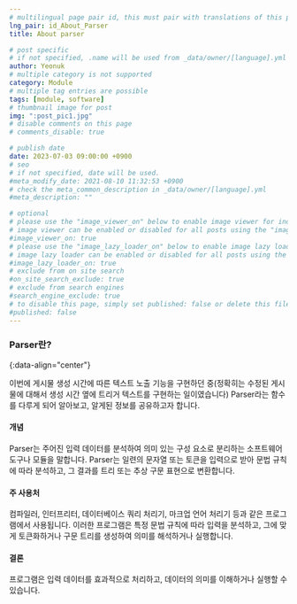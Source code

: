 ```yaml
---
# multilingual page pair id, this must pair with translations of this page. (This name must be unique)
lng_pair: id_About_Parser
title: About parser

# post specific
# if not specified, .name will be used from _data/owner/[language].yml
author: Yeonuk
# multiple category is not supported
category: Module
# multiple tag entries are possible
tags: [module, software]
# thumbnail image for post
img: ":post_pic1.jpg"
# disable comments on this page
# comments_disable: true

# publish date
date: 2023-07-03 09:00:00 +0900
# seo
# if not specified, date will be used.
#meta_modify_date: 2021-08-10 11:32:53 +0900
# check the meta_common_description in _data/owner/[language].yml
#meta_description: ""

# optional
# please use the "image_viewer_on" below to enable image viewer for individual pages or posts (_posts/ or [language]/_posts folders).
# image viewer can be enabled or disabled for all posts using the "image_viewer_posts: true" setting in _data/conf/main.yml.
#image_viewer_on: true
# please use the "image_lazy_loader_on" below to enable image lazy loader for individual pages or posts (_posts/ or [language]/_posts folders).
# image lazy loader can be enabled or disabled for all posts using the "image_lazy_loader_posts: true" setting in _data/conf/main.yml.
#image_lazy_loader_on: true
# exclude from on site search
#on_site_search_exclude: true
# exclude from search engines
#search_engine_exclude: true
# to disable this page, simply set published: false or delete this file
#published: false
---
```


<!-- outline-start -->

### Parser란?

{:data-align="center"}

<!-- outline-end -->

이번에 게시물 생성 시간에 따른 텍스트 노출 기능을 구현하던 중(정확히는 수정된 게시물에 대해서 생성 시간 옆에 트리거 텍스트를 구현하는 일이였습니다)
Parser라는 함수를 다루게 되어 알아보고, 알게된 정보를 공유하고자 합니다.

#### 개념

Parser는 주어진 입력 데이터를 분석하여 의미 있는 구성 요소로 분리하는 소프트웨어 도구나 모듈을 말합니다.
Parser는 일련의 문자열 또는 토큰을 입력으로 받아 문법 규칙에 따라 분석하고, 그 결과를 트리 또는 추상 구문 표현으로 변환합니다.

#### 주 사용처

컴파일러, 인터프리터, 데이터베이스 쿼리 처리기, 마크업 언어 처리기 등과 같은 프로그램에서 사용됩니다.
이러한 프로그램은 특정 문법 규칙에 따라 입력을 분석하고, 그에 맞게 토큰화하거나 구문 트리를 생성하여 의미를 해석하거나 실행합니다.

#### 결론

프로그램은 입력 데이터를 효과적으로 처리하고, 데이터의 의미를 이해하거나 실행할 수 있습니다.

